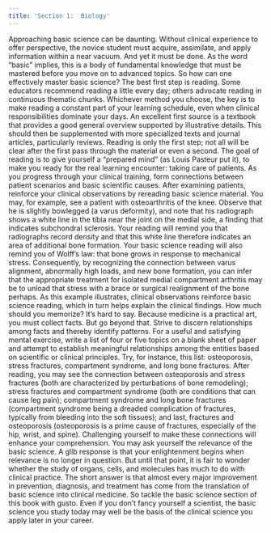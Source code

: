 ```yaml
---
title: 'Section 1:  Biology'
---
```


Approaching basic science can be daunting. Without clinical experience to offer perspective, the novice student must acquire, assimilate, and apply information within a near vacuum. And yet it must be done. As the word “basic” implies, this is a body of fundamental knowledge that must be mastered before you move on to advanced topics. So how can one effectively master basic science? The best first step is reading. Some educators recommend reading a little every day; others advocate reading in continuous thematic chunks. Whichever method you choose, the key is to make reading a constant part of your learning schedule, even when clinical responsibilities dominate your days. An excellent first source is a textbook that provides a good general overview supported by illustrative details. This should then be supplemented with more specialized texts and journal articles, particularly reviews. Reading is only the first step; not all will be clear after the first pass through the material or even a second. The goal of reading is to give yourself a “prepared mind” (as Louis Pasteur put it), to make you ready for the real learning encounter: taking care of patients. As you progress through your clinical training, form connections between patient scenarios and basic scientific causes. After examining patients, reinforce your clinical observations by rereading basic science material. You may, for example, see a patient with osteoarthritis of the knee. Observe that he is slightly bowlegged (a varus deformity), and note that his radiograph shows a white line in the tibia near the joint on the medial side, a finding that indicates subchondral sclerosis. Your reading will remind you that radiographs record density and that this white line therefore indicates an area of additional bone formation. Your basic science reading will also remind you of Wolff’s law: that bone grows in response to mechanical stress. Consequently, by recognizing the connection between varus alignment, abnormally high loads, and new bone formation, you can infer that the appropriate treatment for isolated medial compartment arthritis may be to unload that stress with a brace or surgical realignment of the bone perhaps. As this example illustrates, clinical observations reinforce basic science reading, which in turn helps explain the clinical findings. How much should you memorize? It’s hard to say. Because medicine is a practical art, you must collect facts. But go beyond that. Strive to discern relationships among facts and thereby identify patterns. For a useful and satisfying mental exercise, write a list of four or five topics on a blank sheet of paper and attempt to establish meaningful relationships among the entities based on scientific or clinical principles. Try, for instance, this list: osteoporosis, stress fractures, compartment syndrome, and long bone fractures. After reading, you may see the connection between osteoporosis and stress fractures (both are characterized by perturbations of bone remodeling); stress fractures and compartment syndrome (both are conditions that can cause leg pain); compartment syndrome and long bone fractures (compartment syndrome being a dreaded complication of fractures, typically from bleeding into the soft tissues); and last, fractures and osteoporosis (osteoporosis is a prime cause of fractures, especially of the hip, wrist, and spine). Challenging yourself to make these connections will enhance your comprehension. You may ask yourself the relevance of the basic science. A glib response is that your enlightenment begins when relevance is no longer in question. But until that point, it is fair to wonder whether the study of organs, cells, and molecules has much to do with clinical practice. The short answer is that almost every major improvement in prevention, diagnosis, and treatment has come from the translation of basic science into clinical medicine. So tackle the basic science section of this book with gusto. Even if you don’t fancy yourself a scientist, the basic science you study today may well be the basis of the clinical science you apply later in your career.